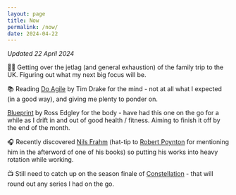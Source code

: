 ```yaml
---
layout: page
title: Now
permalink: /now/
date: 2024-04-22
---
```


_Updated 22 April 2024_

😵‍💫 Getting over the jetlag (and general exhaustion) of the family trip to the UK. Figuring out what my next big focus will be.

📚 Reading [Do Agile](https://thedobook.co/products/do-agile-futureproof-your-mindset-stay-grounded) by Tim Drake for the mind - not at all what I expected (in a good way), and giving me plenty to ponder on.

[Blueprint](https://www.kobo.com/au/en/ebook/blueprint-build-a-bulletproof-body-for-extreme-adventure-in-365-days) by Ross Edgley for the body - have had this one on the go for a while as I drift in and out of good health / fitness. Aiming to finish it off by the end of the month.

🎧 Recently discovered [Nils Frahm](https://www.nilsfrahm.com/) (hat-tip to [Robert Poynton](https://robertpoynton.com/) for mentioning him in the afterword of one of his books) so putting his works into heavy rotation while working.

📺 Still need to catch up on the season finale of [Constellation](https://www.imdb.com/title/tt19395018/) - that will round out any series I had on the go.
